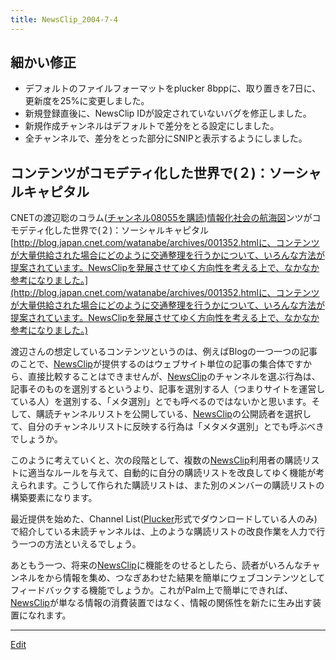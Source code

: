 ```yaml
---
title: NewsClip_2004-7-4
---
```


## 細かい修正

* デフォルトのファイルフォーマットをplucker 8bppに、取り置きを7日に、更新度を25%に変更しました。
* 新規登録直後に、NewsClip IDが設定されていないバグを修正しました。
* 新規作成チャンネルはデフォルトで差分をとる設定にしました。
* 全チャンネルで、差分をとった部分にSNIPと表示するようにしました。

## コンテンツがコモデティ化した世界で(２)：ソーシャルキャピタル

CNETの渡辺聡のコラム([チャンネル08055を購読](newsclip:+08055))[情報化社会の航海図](２)ンツがコモデティ化した世界で(２)：ソーシャルキャピタル [http://blog.japan.cnet.com/watanabe/archives/001352.htmlに、コンテンツが大量供給された場合にどのように交通整理を行うかについて、いろんな方法が提案されています。NewsClipを発展させてゆく方向性を考える上で、なかなか参考になりました。](http://blog.japan.cnet.com/watanabe/archives/001352.htmlに、コンテンツが大量供給された場合にどのように交通整理を行うかについて、いろんな方法が提案されています。NewsClipを発展させてゆく方向性を考える上で、なかなか参考になりました。)



渡辺さんの想定しているコンテンツというのは、例えばBlogの一つ一つの記事のことで、[NewsClip](/NewsClip)が提供するのはウェブサイト単位の記事の集合体ですから、直接比較することはできませんが、[NewsClip](/NewsClip)のチャンネルを選ぶ行為は、記事そのものを選別するというより、記事を選別する人（つまりサイトを運営している人）を選別する、「メタ選別」とでも呼べるのではないかと思います。そして、購読チャンネルリストを公開している、[NewsClip](/NewsClip)の公開読者を選択して、自分のチャンネルリストに反映する行為は「メタメタ選別」とでも呼ぶべきでしょうか。



このように考えていくと、次の段階として、複数の[NewsClip](/NewsClip)利用者の購読リストに適当なルールを与えて、自動的に自分の購読リストを改良してゆく機能が考えられます。こうして作られた購読リストは、また別のメンバーの購読リストの構築要素になります。



最近提供を始めた、Channel List([Plucker](/Plucker)形式でダウンロードしている人のみ)で紹介している未読チャンネルは、上のような購読リストの改良作業を人力で行う一つの方法といえるでしょう。



あともう一つ、将来の[NewsClip](/NewsClip)に機能をのせるとしたら、読者がいろんなチャンネルをから情報を集め、つなぎあわせた結果を簡単にウェブコンテンツとしてフィードバックする機能でしょうか。これがPalm上で簡単にできれば、[NewsClip](/NewsClip)が単なる情報の消費装置ではなく、情報の関係性を新たに生み出す装置になれます。



<!--  -->




----

[Edit](https://github.com/vitroid/vitroid.github.io/edit/master/MD/NewsClip_2004-7-4.md)

